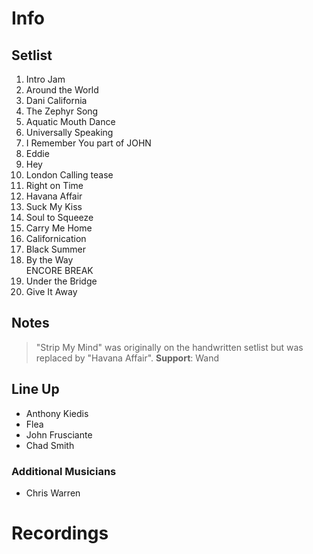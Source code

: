 # Info

## Setlist

1. Intro Jam
2. Around the World
3. Dani California
4. The Zephyr Song
5. Aquatic Mouth Dance
6. Universally Speaking
7. I Remember You part of JOHN
8. Eddie
9. Hey
10. London Calling tease
11. Right on Time
12. Havana Affair
13. Suck My Kiss
14. Soul to Squeeze
15. Carry Me Home
16. Californication
17. Black Summer
18. By the Way
<br> ENCORE BREAK
19. Under the Bridge
20. Give It Away

## Notes

> "Strip My Mind" was originally on the handwritten setlist but was replaced by "Havana Affair".
**Support**: Wand
 
## Line Up

* Anthony Kiedis
* Flea
* John Frusciante
* Chad Smith

### Additional Musicians

* Chris Warren

# Recordings
